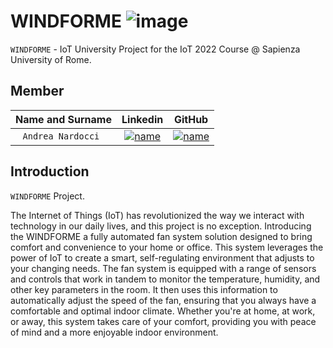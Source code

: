 # WINDFORME ![image](/docs/sharedpictures/logo.jpg)

`WINDFORME` - IoT University Project for the IoT 2022 Course @ Sapienza University of Rome.

## Member

| **Name and Surname** | **Linkedin** | **GitHub** |
| :---: | :---: | :---: |
| `Andrea Nardocci ` | [![name](https://github.com/nardoz-dev/projectName/blob/main/docs/sharedpictures/LogoIn.png)](https://www.linkedin.com/in/andrea-nardocci) | [![name](https://github.com/nardoz-dev/projectName/blob/main/docs/sharedpictures/GitHubLogo.png)](https://github.com/nardoz-dev) |

## Introduction

`WINDFORME` Project.

The Internet of Things (IoT) has revolutionized the way we interact with technology in our daily lives, and this project is no exception. Introducing the WINDFORME a fully automated fan system solution designed to bring comfort and convenience to your home or office. This system leverages the power of IoT to create a smart, self-regulating environment that adjusts to your changing needs. The fan system is equipped with a range of sensors and controls that work in tandem to monitor the temperature, humidity, and other key parameters in the room. It then uses this information to automatically adjust the speed of the fan, ensuring that you always have a comfortable and optimal indoor climate. Whether you're at home, at work, or away, this system takes care of your comfort, providing you with peace of mind and a more enjoyable indoor environment.

